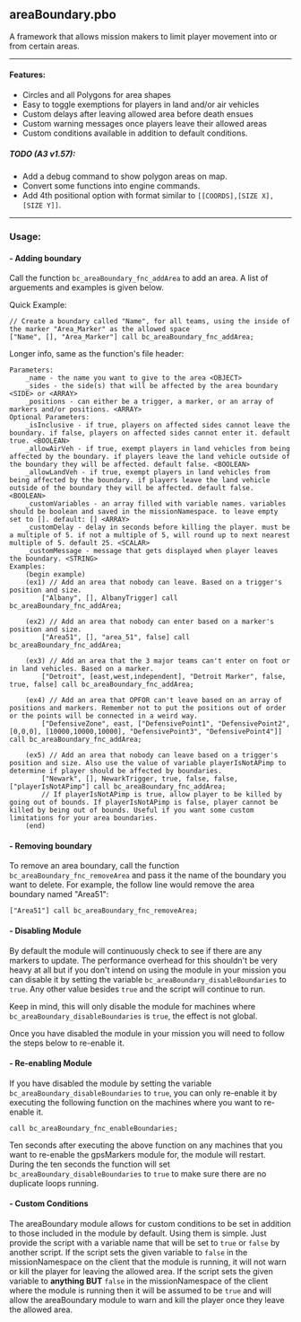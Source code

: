 ## areaBoundary.pbo

A framework that allows mission makers to limit player movement into or from certain areas.

****

#### Features:
* Circles and all Polygons for area shapes
* Easy to toggle exemptions for players in land and/or air vehicles
* Custom delays after leaving allowed area before death ensues
* Custom warning messages once players leave their allowed areas
* Custom conditions available in addition to default conditions.

##### TODO (A3 v1.57): 
* Add a debug command to show polygon areas on map.
* Convert some functions into engine commands.
* Add 4th positional option with format similar to `[[COORDS],[SIZE X], [SIZE Y]]`.

****

### Usage:

#### - Adding boundary
Call the function `bc_areaBoundary_fnc_addArea` to add an area. A list of arguements and examples is given below.

Quick Example: 
```
// Create a boundary called "Name", for all teams, using the inside of the marker "Area_Marker" as the allowed space
["Name", [], "Area_Marker"] call bc_areaBoundary_fnc_addArea;
```

Longer info, same as the function's file header:
```
Parameters:
    _name - the name you want to give to the area <OBJECT>
    _sides - the side(s) that will be affected by the area boundary <SIDE> or <ARRAY>
    _positions - can either be a trigger, a marker, or an array of markers and/or positions. <ARRAY>
Optional Parameters:
    _isInclusive - if true, players on affected sides cannot leave the boundary. if false, players on affected sides cannot enter it. default true. <BOOLEAN>
    _allowAirVeh - if true, exempt players in land vehicles from being affected by the boundary. if players leave the land vehicle outside of the boundary they will be affected. default false. <BOOLEAN>
    _allowLandVeh - if true, exempt players in land vehicles from being affected by the boundary. if players leave the land vehicle outside of the boundary they will be affected. default false. <BOOLEAN>
    _customVariables - an array filled with variable names. variables should be boolean and saved in the missionNamespace. to leave empty set to []. default: [] <ARRAY>
    _customDelay - delay in seconds before killing the player. must be a multiple of 5. if not a multiple of 5, will round up to next nearest multiple of 5. default 25. <SCALAR>
    _customMessage - message that gets displayed when player leaves the boundary. <STRING>
Examples:
    (begin example)
    (ex1) // Add an area that nobody can leave. Based on a trigger's position and size.
        ["Albany", [], AlbanyTrigger] call bc_areaBoundary_fnc_addArea;
    
    (ex2) // Add an area that nobody can enter based on a marker's position and size. 
        ["Area51", [], "area_51", false] call bc_areaBoundary_fnc_addArea;
        
    (ex3) // Add an area that the 3 major teams can't enter on foot or in land vehicles. Based on a marker.
        ["Detroit", [east,west,independent], "Detroit Marker", false, true, false] call bc_areaBoundary_fnc_addArea;
        
    (ex4) // Add an area that OPFOR can't leave based on an array of positions and markers. Remember not to put the positions out of order or the points will be connected in a weird way.
        ["DefensiveZone", east, ["DefensivePoint1", "DefensivePoint2", [0,0,0], [10000,10000,10000], "DefensivePoint3", "DefensivePoint4"]] call bc_areaBoundary_fnc_addArea;
        
    (ex5) // Add an area that nobody can leave based on a trigger's position and size. Also use the value of variable playerIsNotAPimp to determine if player should be affected by boundaries.
        ["Newark", [], NewarkTrigger, true, false, false, ["playerIsNotAPimp"] call bc_areaBoundary_fnc_addArea;
        // If playerIsNotAPimp is true, allow player to be killed by going out of bounds. If playerIsNotAPimp is false, player cannot be killed by being out of bounds. Useful if you want some custom limitations for your area boundaries.
    (end)
```

#### - Removing boundary
To remove an area boundary, call the function `bc_areaBoundary_fnc_removeArea` and pass it the name of the boundary you want to delete. For example, the follow line would remove the area boundary named "Area51":

```
["Area51"] call bc_areaBoundary_fnc_removeArea;
```

#### - Disabling Module
By default the module will continuously check to see if there are any markers to update. The performance overhead for this shouldn't be very heavy at all but if you don't intend on using the module in your mission you can disable it by setting the variable `bc_areaBoundary_disableBoundaries` to `true`. Any other value besides `true` and the script will continue to run. 

Keep in mind, this will only disable the module for machines where `bc_areaBoundary_disableBoundaries` is `true`, the effect is not global.

Once you have disabled the module in your mission you will need to follow the steps below to re-enable it.

#### - Re-enabling Module
If you have disabled the module by setting the variable `bc_areaBoundary_disableBoundaries` to `true`, you can only re-enable it by executing the following function on the machines where you want to re-enable it. 

```call bc_areaBoundary_fnc_enableBoundaries;```

Ten seconds after executing the above function on any machines that you want to re-enable the gpsMarkers module for, the module will restart. During the ten seconds the function will set `bc_areaBoundary_disableBoundaries` to `true` to make sure there are no duplicate loops running.

#### - Custom Conditions
The areaBoundary module allows for custom conditions to be set in addition to those included in the module by default. Using them is simple. Just provide the script with a variable name that will be set to `true` or `false` by another script. If the script sets the given variable to `false` in the missionNamespace on the client that the module is running, it will not warn or kill the player for leaving the allowed area. If the script sets the given variable to **anything BUT** `false` in the missionNamespace of the client where the module is running then it will be assumed to be `true` and will allow the areaBoundary module to warn and kill the player once they leave the allowed area.
